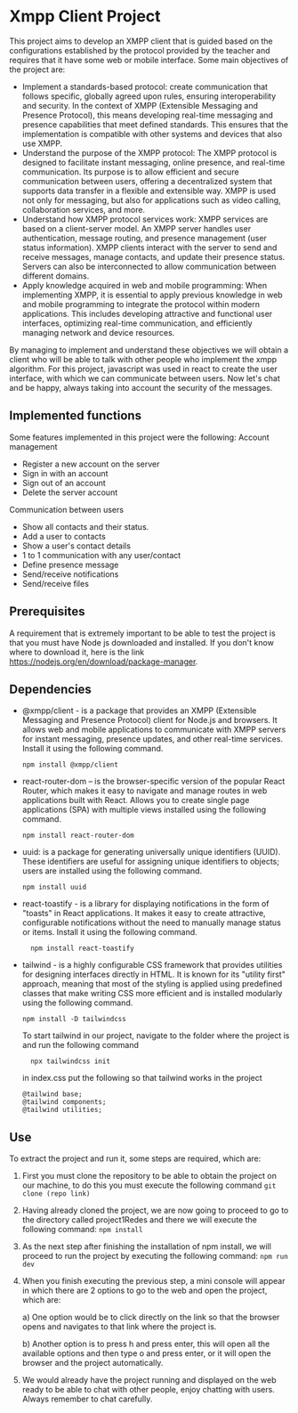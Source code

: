 # Xmpp Client Project
This project aims to develop an XMPP client that is guided based on the configurations established by the protocol provided by the teacher and requires that it have some web or mobile interface. Some main objectives of the project are:
  - Implement a standards-based protocol: create communication that follows specific, globally agreed upon rules, ensuring interoperability and security. In the context of XMPP (Extensible Messaging and Presence Protocol), this means developing real-time messaging and presence capabilities that meet defined standards. This ensures that the implementation is compatible with other systems and devices that also use XMPP.
  - Understand the purpose of the XMPP protocol: The XMPP protocol is designed to facilitate instant messaging, online presence, and real-time communication. Its purpose is to allow efficient and secure communication between users, offering a decentralized system that supports data transfer in a flexible and extensible way. XMPP is used not only for messaging, but also for applications such as video calling, collaboration services, and more.
  - Understand how XMPP protocol services work: XMPP services are based on a client-server model. An XMPP server handles user authentication, message routing, and presence management (user status information). XMPP clients interact with the server to send and receive messages, manage contacts, and update their presence status. Servers can also be interconnected to allow communication between different domains.
  - Apply knowledge acquired in web and mobile programming: When implementing XMPP, it is essential to apply previous knowledge in web and mobile programming to integrate the protocol within modern applications. This includes developing attractive and functional user interfaces, optimizing real-time communication, and efficiently managing network and device resources.

By managing to implement and understand these objectives we will obtain a client who will be able to talk with other people who implement the xmpp algorithm. For this project, javascript was used in react to create the user interface, with which we can communicate between users. Now let's chat and be happy, always taking into account the security of the messages.

## Implemented functions
Some features implemented in this project were the following:
Account management
  - Register a new account on the server
  - Sign in with an account
  - Sign out of an account
  - Delete the server account

Communication between users
  - Show all contacts and their status.
  - Add a user to contacts
  - Show a user's contact details
  - 1 to 1 communication with any user/contact
  - Define presence message
  - Send/receive notifications
  - Send/receive files

## Prerequisites
A requirement that is extremely important to be able to test the project is that you must have Node js downloaded and installed. If you don't know where to download it, here is the link https://nodejs.org/en/download/package-manager.

## Dependencies
  - @xmpp/client - is a package that provides an XMPP (Extensible Messaging and Presence Protocol) client for Node.js and browsers. It allows web and mobile applications to communicate with XMPP servers for instant messaging, presence updates, and other real-time services. Install it using the following command.
    ```
    npm install @xmpp/client
    ```
  - react-router-dom – is the browser-specific version of the popular React Router, which makes it easy to navigate and manage routes in web applications built with React. Allows you to create single page applications (SPA) with multiple views installed using the following command.
    ```
    npm install react-router-dom
    ```
  - uuid: is a package for generating universally unique identifiers (UUID). These identifiers are useful for assigning unique identifiers to objects; users are installed using the following command.
    ```
    npm install uuid
    ```
  - react-toastify - is a library for displaying notifications in the form of "toasts" in React applications. It makes it easy to create attractive, configurable notifications without the need to manually manage status or items. Install it using the following command.
    ```
	  npm install react-toastify 
	  ```
  - tailwind - is a highly configurable CSS framework that provides utilities for designing interfaces directly in HTML. It is known for its "utility first" approach, meaning that most of the styling is applied using predefined classes that make writing CSS more efficient and is installed modularly using the following command.
    ```
    npm install -D tailwindcss
	  ```
    To start tailwind in our project, navigate to the folder where the project is and run the following command
    ```
	  npx tailwindcss init
	  ```
    in index.css put the following so that tailwind works in the project
    ```
    @tailwind base;
    @tailwind components;
    @tailwind utilities;
    ```
## Use
To extract the project and run it, some steps are required, which are:
  1. First you must clone the repository to be able to obtain the project on our machine, to do this you must execute the following command
    ```
    git clone (repo link)
    ```
  2. Having already cloned the project, we are now going to proceed to go to the directory called project1Redes and there we will execute the following command:
    ```
    npm install
    ```
  4. As the next step after finishing the installation of npm install, we will proceed to run the project by executing the following command:
    ```
    npm run dev
    ```
  5. When you finish executing the previous step, a mini console will appear in which there are 2 options to go to the web and open the project, which are:
     
      a) One option would be to click directly on the link so that the browser opens and navigates to that link where the project is.
     
      b) Another option is to press h and press enter, this will open all the available options and then type o and press enter, or it will open the browser and the project automatically.

  6. We would already have the project running and displayed on the web ready to be able to chat with other people, enjoy chatting with users. Always remember to chat carefully.





    
